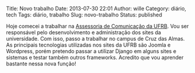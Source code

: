 Title: Novo trabalho
Date: 2013-07-30 22:01
Author: wille
Category: diário, tech
Tags: diário, trabalho
Slug: novo-trabalho
Status: published

Hoje comecei a trabalhar na [Assessoria de Comunicação da
UFRB](http://ufrb.edu.br/ascom). Vou ser responsável pelo
desenvolvimento e administração dos sites da universidade. Com isso,
passo a trabalhar no campus de Cruz das Almas. As principais tecnologias
utilizadas nos sites da UFRB são Joomla e Wordpress, porém pretendo
passar a utilizar Django em alguns sites e sistemas e testar também
outros frameworks. Acredito que vou aprender bastante nessa nova função!
